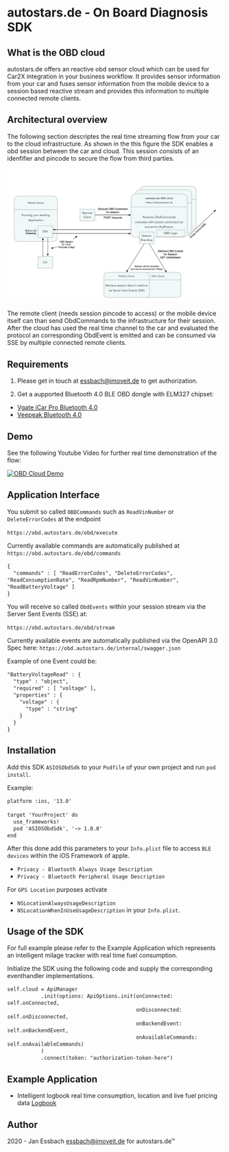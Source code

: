 # autostars.de - On Board Diagnosis SDK

## What is the OBD cloud
autostars.de offers an reactive obd sensor cloud which can be used for Car2X integration in your business workflow.
It provides sensor information from your car and fuses sensor information from the mobile device to a session based 
reactive stream and provides this information to multiple connected remote clients.

## Architectural overview
The following section descriptes the real time streaming flow from your car to the cloud infrastructure. 
As shown in the this figure the SDK enables a obd session between the car and cloud. This session consists
of an idenfifier and pincode to secure the flow from third parties.

<img src="https://github.com/autostars-de/ios-obd-sdk/blob/master/Documentation/streaming-flow.png?raw=true" 
data-canonical-src="https://github.com/autostars-de/ios-obd-sdk/blob/master/Documentation/streaming-flow.png?raw=true" width="900" />

The remote client (needs session pincode to access) or the mobile device itself can than send ObdCommands to 
the infrastructure for their session. After the cloud has used the real time channel to the car and evaluated the
protocol an corresponding ObdEvent is emitted and can be consumed via SSE by multiple connected remote clients.

## Requirements

1. Please get in touch at essbach@imoveit.de to get authorization.

2. Get a aupported Bluetooth 4.0 BLE OBD dongle with ELM327 chipset: 

  * [Vgate iCar Pro Bluetooth 4.0](https://www.amazon.de/Vgate-Bluetooth-Fehler-Code-Leser-Adapter/dp/B071D8SYXN)
  * [Veepeak Bluetooth 4.0](https://www.amazon.de/gp/product/B073XKQQQW)
  
## Demo

See the following Youtube Video for further real time demonstration of the flow:

[![OBD Cloud Demo](https://img.youtube.com/vi/ES7c5MUOsAU/0.jpg)](https://www.youtube.com/watch?v=ES7c5MUOsAU)

## Application Interface

You submit so called `OBDCommands` such as `ReadVinNumber` or `DeleteErrorCodes` at the endpoint

`https://obd.autostars.de/obd/execute`

Currently available commands are automatically published at `https://obd.autostars.de/obd/commands`

```
{
  "commands" : [ "ReadErrorCodes", "DeleteErrorCodes", "ReadConsumptionRate", "ReadRpmNumber", "ReadVinNumber", "ReadBatteryVoltage" ]
}
```

You will receive so called `ObdEvents` within your session stream via the Server Sent Events (SSE) at:

`https://obd.autostars.de/obd/stream`

Currently available events are automatically published via the OpenAPI 3.0 Spec here:  `https://obd.autostars.de/internal/swagger.json`

Example of one Event could be:

```
"BatteryVoltageRead" : {
  "type" : "object",
  "required" : [ "voltage" ],
  "properties" : {
    "voltage" : {
      "type" : "string"
    }
  }
}
```

## Installation

Add this SDK `ASIOSObdSdk` to your `Podfile` of your own project and run `pod install`.

Example:
```
platform :ios, '13.0'

target 'YourProject' do
  use_frameworks!
  pod 'ASIOSObdSdk', '~> 1.0.0'
end
```

After this done add this parameters to your `Info.plist` file to access `BLE devices` within the iOS Framework of apple.

* `Privacy - Bluetooth Always Usage Description`
* `Privacy - Bluetooth Peripheral Usage Description`

For `GPS Location` purposes activate

* `NSLocationAlwaysUsageDescription`
* `NSLocationWhenInUseUsageDescription` in your `Info.plist`.
 
 ## Usage of the SDK
 
 For full example please refer to the Example Application which represents an intelligent milage tracker with real time fuel consumption.
 
 Initialize the SDK using the following code and supply the corresponding eventhandler implementations.
 
```
self.cloud = ApiManager
           .init(options: ApiOptions.init(onConnected: self.onConnected,
                                          onDisconnected: self.onDisconnected,
                                          onBackendEvent: self.onBackendEvent,
                                          onAvailableCommands: self.onAvailableCommands)
           )
           .connect(token: "authorization-token-here")
```

## Example Application

 * Intelligent logbook real time consumption, location and live fuel pricing data
 [Logbook](https://github.com/autostars-de/ios-obd-sdk/blob/master/Example/ASIOSObdSdk/ViewController.swift)

## Author
2020 - Jan Essbach <essbach@imoveit.de> for autostars.de™ 
